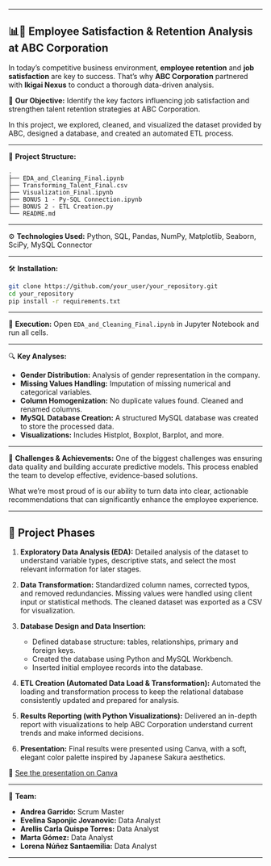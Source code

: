 

---

## 📊🤝 Employee Satisfaction & Retention Analysis at ABC Corporation

In today’s competitive business environment, **employee retention** and **job satisfaction** are key to success. That’s why **ABC Corporation** partnered with **Ikigai Nexus** to conduct a thorough data-driven analysis.

🎯 **Our Objective:**
Identify the key factors influencing job satisfaction and strengthen talent retention strategies at ABC Corporation.

In this project, we explored, cleaned, and visualized the dataset provided by ABC, designed a database, and created an automated ETL process.

---

📂 **Project Structure:**

```
.
├── EDA_and_Cleaning_Final.ipynb
├── Transforming_Talent_Final.csv
├── Visualization_Final.ipynb
├── BONUS 1 - Py-SQL Connection.ipynb
├── BONUS 2 - ETL Creation.py
└── README.md
```

---

⚙️ **Technologies Used:**
Python, SQL, Pandas, NumPy, Matplotlib, Seaborn, SciPy, MySQL Connector

---

🛠️ **Installation:**

```bash
git clone https://github.com/your_user/your_repository.git
cd your_repository
pip install -r requirements.txt
```

---

🚀 **Execution:**
Open `EDA_and_Cleaning_Final.ipynb` in Jupyter Notebook and run all cells.

---

🔍 **Key Analyses:**

* **Gender Distribution:** Analysis of gender representation in the company.
* **Missing Values Handling:** Imputation of missing numerical and categorical variables.
* **Column Homogenization:** No duplicate values found. Cleaned and renamed columns.
* **MySQL Database Creation:** A structured MySQL database was created to store the processed data.
* **Visualizations:** Includes Histplot, Boxplot, Barplot, and more.

---

💪 **Challenges & Achievements:**
One of the biggest challenges was ensuring data quality and building accurate predictive models. This process enabled the team to develop effective, evidence-based solutions.

What we’re most proud of is our ability to turn data into clear, actionable recommendations that can significantly enhance the employee experience.

---

## 🧭 Project Phases

1. **Exploratory Data Analysis (EDA):**
   Detailed analysis of the dataset to understand variable types, descriptive stats, and select the most relevant information for later stages.

2. **Data Transformation:**
   Standardized column names, corrected typos, and removed redundancies. Missing values were handled using client input or statistical methods. The cleaned dataset was exported as a CSV for visualization.

3. **Database Design and Data Insertion:**

   * Defined database structure: tables, relationships, primary and foreign keys.
   * Created the database using Python and MySQL Workbench.
   * Inserted initial employee records into the database.

4. **ETL Creation (Automated Data Load & Transformation):**
   Automated the loading and transformation process to keep the relational database consistently updated and prepared for analysis.

5. **Results Reporting (with Python Visualizations):**
   Delivered an in-depth report with visualizations to help ABC Corporation understand current trends and make informed decisions.

6. **Presentation:**
   Final results were presented using Canva, with a soft, elegant color palette inspired by Japanese Sakura aesthetics.

📎 [See the presentation on Canva](https://www.canva.com/design/DAGicitWgzE/iurGDvUvIuRpG91ONmScJQ/edit)

---

🤝 **Team:**

* **Andrea Garrido:** Scrum Master
* **Evelina Saponjic Jovanovic:** Data Analyst
* **Arellis Carla Quispe Torres:** Data Analyst
* **Marta Gómez:** Data Analyst
* **Lorena Núñez Santaemilia:** Data Analyst

---

